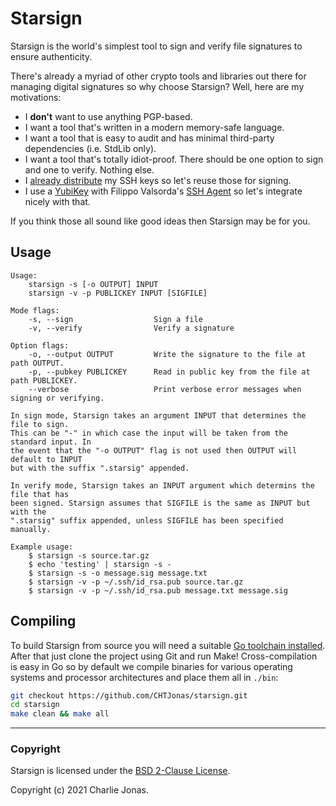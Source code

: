 # Starsign

Starsign is the world's simplest tool to sign and verify file signatures to ensure authenticity.

There's already a myriad of other crypto tools and libraries out there for managing digital signatures so why choose Starsign? Well, here are my motivations:

* I **don't** want to use anything PGP-based.
* I want a tool that's written in a modern memory-safe language.
* I want a tool that is easy to audit and has minimal third-party dependencies (i.e. StdLib only).
* I want a tool that's totally idiot-proof. There should be one option to sign and one to verify. Nothing else.
* I [already distribute](https://github.com/CHTJonas.keys) my SSH keys so let's reuse those for signing.
* I use a [YubiKey](https://www.yubico.com/) with Filippo Valsorda's [SSH Agent](https://filippo.io/yubikey-agent) so let's integrate nicely with that.

If you think those all sound like good ideas then Starsign may be for you.

## Usage

```
Usage:
    starsign -s [-o OUTPUT] INPUT
    starsign -v -p PUBLICKEY INPUT [SIGFILE]

Mode flags:
    -s, --sign                  Sign a file
    -v, --verify                Verify a signature

Option flags:
    -o, --output OUTPUT         Write the signature to the file at path OUTPUT.
    -p, --pubkey PUBLICKEY      Read in public key from the file at path PUBLICKEY.
    --verbose                   Print verbose error messages when signing or verifying.

In sign mode, Starsign takes an argument INPUT that determines the file to sign.
This can be "-" in which case the input will be taken from the standard input. In
the event that the "-o OUTPUT" flag is not used then OUTPUT will default to INPUT
but with the suffix ".starsig" appended.

In verify mode, Starsign takes an INPUT argument which determins the file that has
been signed. Starsign assumes that SIGFILE is the same as INPUT but with the
".starsig" suffix appended, unless SIGFILE has been specified manually.

Example usage:
    $ starsign -s source.tar.gz
    $ echo 'testing' | starsign -s -
    $ starsign -s -o message.sig message.txt
    $ starsign -v -p ~/.ssh/id_rsa.pub source.tar.gz
    $ starsign -v -p ~/.ssh/id_rsa.pub message.txt message.sig
```

## Compiling

To build Starsign from source you will need a suitable [Go toolchain installed](https://golang.org/doc/install). After that just clone the project using Git and run Make! Cross-compilation is easy in Go so by default we compile binaries for various operating systems and processor architectures and place them all in `./bin`:

```bash
git checkout https://github.com/CHTJonas/starsign.git
cd starsign
make clean && make all
```

---

### Copyright

Starsign is licensed under the [BSD 2-Clause License](https://opensource.org/licenses/BSD-2-Clause).

Copyright (c) 2021 Charlie Jonas.
